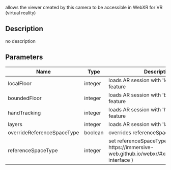 allows the viewer created by this camera to be accessible in WebXR for VR (virtual reality)



## Description
no description
## Parameters

<table>
<thead>
	<tr>
		<th>Name</th>
		<th>Type</th>
		<th>Description</th>
	</tr>
</thead>
<tr>
	<td>localFloor</td>
	<td><div class='bg-orange-800 px-2 py-px text-white rounded-sm'>integer</div></td>
	<td>loads AR session with 'local-floor' feature</td>
</tr>
<tr>
	<td>boundedFloor</td>
	<td><div class='bg-orange-800 px-2 py-px text-white rounded-sm'>integer</div></td>
	<td>loads AR session with 'bounded-floor' feature</td>
</tr>
<tr>
	<td>handTracking</td>
	<td><div class='bg-orange-800 px-2 py-px text-white rounded-sm'>integer</div></td>
	<td>loads AR session with 'hand-tracking' feature</td>
</tr>
<tr>
	<td>layers</td>
	<td><div class='bg-orange-800 px-2 py-px text-white rounded-sm'>integer</div></td>
	<td>loads AR session with 'layers' feature</td>
</tr>
<tr>
	<td>overrideReferenceSpaceType</td>
	<td><div class='bg-emerald-800 px-2 py-px text-white rounded-sm'>boolean</div></td>
	<td>overrides referenceSpaceType</td>
</tr>
<tr>
	<td>referenceSpaceType</td>
	<td><div class='bg-orange-800 px-2 py-px text-white rounded-sm'>integer</div></td>
	<td>set referenceSpaceType ( see doc: https://immersive-web.github.io/webxr/#xrreferencespace-interface )</td>
</tr>
</table>